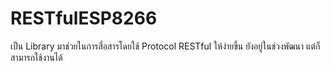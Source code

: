 # RESTfulESP8266
เป็น Library มาช่วยในการสื่อสารโดยใช้ Protocol RESTful ให้ง่ายขึ้น ยังอยู่ในช่วงพัฒนา แต่ก็สามารถใช้งานได้

